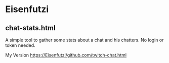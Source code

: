 # Eisenfutzi

## chat-stats.html

A simple tool to gather some stats about a chat and his chatters. No login or token needed.

My Version [https://Eisenfutzi/github.com/twitch-chat.html](https://Eisenfutzi/github.com/twitch-chat.html)

<!--
https://docs.github.com/en/get-started/writing-on-github/getting-started-with-writing-and-formatting-on-github/basic-writing-and-formatting-syntax
-->
